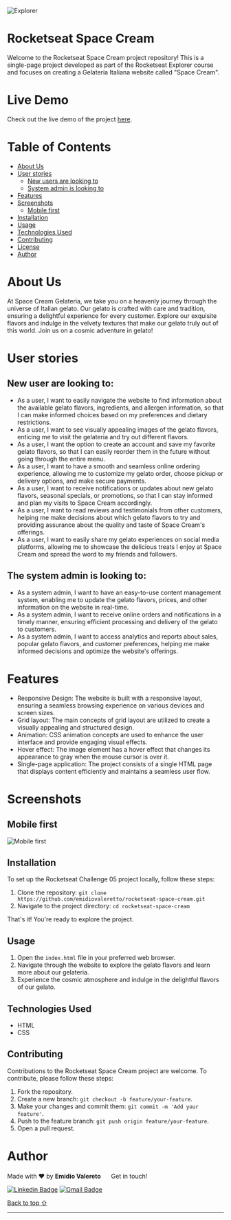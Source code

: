![Explorer](https://efficient-sloth-d85.notion.site/image/https%3A%2F%2Fs3-us-west-2.amazonaws.com%2Fsecure.notion-static.com%2F74dec54c-b44a-4c7e-adbd-f8a069b98b7b%2FCapa_Notion_-_Explorer.png?table=block&id=19dfbff7-b19c-47c5-9a28-6afa37d42543&spaceId=08f749ff-d06d-49a8-a488-9846e081b224&width=2000&userId=&cache=v2)

# Rocketseat Space Cream

Welcome to the Rocketseat Space Cream project repository! This is a single-page project developed as part of the Rocketseat Explorer course and focuses on creating a Gelateria Italiana website called "Space Cream".

# Live Demo

Check out the live demo of the project <a href="https://emidiovaleretto.github.io/rocketseat-challenge-05/" target="_blank" rel="noopener noreferrer">here</a>.

# Table of Contents

- [About Us](#about-us)
- [User stories](#user-stories)
  - [New users are looking to](#new-user-are-looking-to)
  - [System admin is looking to](#the-system-admin-is-looking-to)
- [Features](#features)
- [Screenshots](#screenshots)
  - [Mobile first](#mobile-first)
- [Installation](#installation)
- [Usage](#usage)
- [Technologies Used](#technologies-used)
- [Contributing](#contributing)
- [License](#license)
- [Author](#author)

# About Us

At Space Cream Gelateria, we take you on a heavenly journey through the universe of Italian gelato. Our gelato is crafted with care and tradition, ensuring a delightful experience for every customer. Explore our exquisite flavors and indulge in the velvety textures that make our gelato truly out of this world. Join us on a cosmic adventure in gelato!

# User stories

## New user are looking to:

- As a user, I want to easily navigate the website to find information about the available gelato flavors, ingredients, and allergen information, so that I can make informed choices based on my preferences and dietary restrictions.
- As a user, I want to see visually appealing images of the gelato flavors, enticing me to visit the gelateria and try out different flavors.
- As a user, I want the option to create an account and save my favorite gelato flavors, so that I can easily reorder them in the future without going through the entire menu.
- As a user, I want to have a smooth and seamless online ordering experience, allowing me to customize my gelato order, choose pickup or delivery options, and make secure payments.
- As a user, I want to receive notifications or updates about new gelato flavors, seasonal specials, or promotions, so that I can stay informed and plan my visits to Space Cream accordingly.
- As a user, I want to read reviews and testimonials from other customers, helping me make decisions about which gelato flavors to try and providing assurance about the quality and taste of Space Cream's offerings.
- As a user, I want to easily share my gelato experiences on social media platforms, allowing me to showcase the delicious treats I enjoy at Space Cream and spread the word to my friends and followers.

## The system admin is looking to:

- As a system admin, I want to have an easy-to-use content management system, enabling me to update the gelato flavors, prices, and other information on the website in real-time.
- As a system admin, I want to receive online orders and notifications in a timely manner, ensuring efficient processing and delivery of the gelato to customers.
- As a system admin, I want to access analytics and reports about sales, popular gelato flavors, and customer preferences, helping me make informed decisions and optimize the website's offerings.

# Features

- Responsive Design: The website is built with a responsive layout, ensuring a seamless browsing experience on various devices and screen sizes.
- Grid layout: The main concepts of grid layout are utilized to create a visually appealing and structured design.
- Animation: CSS animation concepts are used to enhance the user interface and provide engaging visual effects.
- Hover effect: The image element has a hover effect that changes its appearance to gray when the mouse cursor is over it.
- Single-page application: The project consists of a single HTML page that displays content efficiently and maintains a seamless user flow.

# Screenshots

## Mobile first

![Mobile first](https://i.imgur.com/XMwH7FN.png)

## Installation

To set up the Rocketseat Challenge 05 project locally, follow these steps:

1. Clone the repository: `git clone https://github.com/emidiovaleretto/rocketseat-space-cream.git`
2. Navigate to the project directory: `cd rocketseat-space-cream`

That's it! You're ready to explore the project.

## Usage

1. Open the `index.html` file in your preferred web browser.
2. Navigate through the website to explore the gelato flavors and learn more about our gelateria.
3. Experience the cosmic atmosphere and indulge in the delightful flavors of our gelato.

## Technologies Used

- HTML
- CSS

## Contributing

Contributions to the Rocketseat Space Cream project are welcome. To contribute, please follow these steps:

1. Fork the repository.
2. Create a new branch: `git checkout -b feature/your-feature`.
3. Make your changes and commit them: `git commit -m 'Add your feature'`.
4. Push to the feature branch: `git push origin feature/your-feature`.
5. Open a pull request.

# Author

Made with ❤️ by <b>Emidio Valereto</b> <img src="https://raw.githubusercontent.com/MartinHeinz/MartinHeinz/master/wave.gif" width="16px"> Get in touch!

[![Linkedin Badge](https://img.shields.io/badge/-Emidio-blue?style=flat-square&logo=Linkedin&logoColor=white&link=https://www.linkedin.com/in/emidiovalereto/)](https://www.linkedin.com/in/emidiovalereto/) [![Gmail Badge](https://img.shields.io/badge/-emidio.valereto@gmail.com-c14438?style=flat-square&logo=Gmail&logoColor=white&link=mailto:emidio.valereto@gmail.com)](mailto:emidio.valereto@gmail.com)

[Back to top ⇧](#table-of-contents)

---
